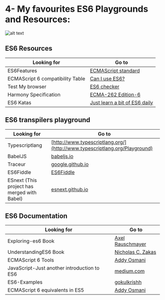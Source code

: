 # 4- My favourites ES6 Playgrounds and Resources:

![alt text](http://www.leolanese.com/github.svg "github")


## ES6 Resources
Looking for   | Go to
------------- | -------------
ES6Features  | [ECMAScript standard](https://github.com/lukehoban/es6features)
ECMAScript 6 compatibility Table | [Can I use ES6?](http://kangax.github.io/compat-table/es6/)
Test My  browser     | [ES6 checker](http://ruanyf.github.io/es-checker/)
Harmony Specification | [ECMA-262 Edition-6](http://wiki.ecmascript.org/doku.php?id=harmony:specification_drafts)
ES6 Katas | [Just learn a bit of ES6 daily](http://es6katas.org/)


## ES6 transpilers playground
Looking for   | Go to
------------- | -------------
Typescriptlang          |[http://www.typescriptlang.org/](http://www.typescriptlang.org/Playground)
BabelJS       |[babeljs.io](https://babeljs.io/repl/)
Traceur        |[google.github.io](http://google.github.io/traceur-compiler/demo/repl.html#)
ES6Fiddle          |[ES6Fiddle](http://www.es6fiddle.net/)
ESnext (This project has merged with Babel)   |[esnext.github.io](http://esnext.github.io)


## ES6 Documentation
Looking for   | Go to
------------- | -------------
Exploring-es6  Book        | [Axel Rauschmayer](https://leanpub.com/exploring-es6/read)
UnderstandingES6  Book      | [Nicholas C. Zakas](https://leanpub.com/understandinges6/read)
ECMAScript 6 Tools | [Addy Osmani](https://github.com/addyosmani/es6-tools)
JavaScript-Just another introduction to ES6  | [medium.com](https://medium.com/sons-of-javascript/javascript-an-introduction-to-es6-1819d0d89a0f)
ES6-Examples | [gokulkrishh](https://github.com/gokulkrishh/ES6-Examples/tree/master/Examples)
ECMAScript 6 equivalents in ES5 | [Addy Osmani](https://github.com/addyosmani/es6-equivalents-in-es5)

